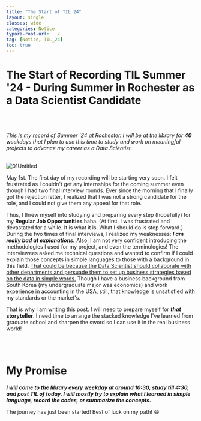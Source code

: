 ```yaml
---
title: "The Start of TIL 24"
layout: single
classes: wide
categories: Notice
typora-root-url: ../
tag: [Notice, TIL_24]
toc: true
---
```


# The Start of Recording TIL Summer '24 - During Summer in Rochester as a Data Scientist Candidate

<br><br>

*This is my record of Summer '24 at Rochester. I will be at the library for **40** weekdays that I plan to use this time to study and work on meaningful projects to advance my career as a Data Scientist.*

<br>

<img src="/blog/images/2024-04-30-TheStartofTIL24/01Untitled.jpeg" alt="01Untitled">





May 1st. The first day of my recording will be starting very soon. I felt frustrated as I couldn't get any internships for the coming summer even though I had two final interview rounds. Ever since the morning that I finally got the rejection letter, I realized that I was not a strong candidate for the role, and I could not give them any appeal for that role.



Thus, I threw myself into studying and preparing every step (hopefully) for my **Regular Job Opportunities** haha. (At first, I was frustrated and devastated for a while. It is what it is. What I should do is step forward.) During the two times of final interviews, I realized my weaknesses: ***I am really bad at explanations.*** Also, I am not very confident introducing the methodologies I used for my project, and even the terminologies! The interviewees asked me technical questions and wanted to confirm if I could explain those concepts in simple languages to those with a background in this field. <u>That could be because the Data Scientist should collaborate with other departments and persuade them to set up business strategies based on the data in simple words.</u> Though I have a business background from South Korea (my undergraduate major was economics) and work experience in accounting in the USA, still, that knowledge is unsatisfied with my standards or the market's. 



That is why I am writing this post. I will need to prepare myself for ***that*** **storyteller**. I need time to arrange the stacked knowledge I've learned from graduate school and sharpen the sword so I can use it in the real business world! 



<br><br>

# My Promise #

***I will come to the library every weekday at around 10:30, study till 4:30, and post TIL of today. I will mostly try to explain what I learned in simple language, record the codes, or summarize the concepts.***

The journey has just been started! Best of luck on my path! :smile:











  
